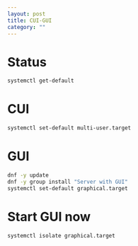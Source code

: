 ```yaml
---
layout: post
title: CUI-GUI
category: ""
---
```


# Status

```sh
systemctl get-default
```

# CUI

```sh
systemctl set-default multi-user.target
```

# GUI

```sh
dnf -y update
dnf -y group install "Server with GUI"
systemctl set-default graphical.target
```

# Start GUI now

```sh
systemctl isolate graphical.target
```
